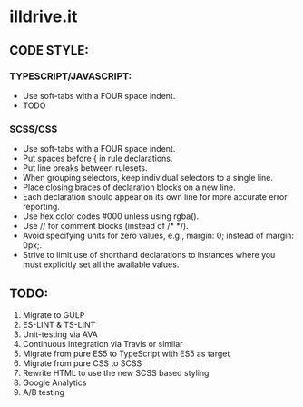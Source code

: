 # illdrive.it

## CODE STYLE:
### TYPESCRIPT/JAVASCRIPT:
  - Use soft-tabs with a FOUR space indent.
  - TODO

### SCSS/CSS
  - Use soft-tabs with a FOUR space indent.
  - Put spaces before { in rule declarations.
  - Put line breaks between rulesets.
  - When grouping selectors, keep individual selectors to a single line.
  - Place closing braces of declaration blocks on a new line.
  - Each declaration should appear on its own line for more accurate error reporting.
  - Use hex color codes #000 unless using rgba().
  - Use // for comment blocks (instead of /* */).
  - Avoid specifying units for zero values, e.g., margin: 0; instead of margin: 0px;.
  - Strive to limit use of shorthand declarations to instances where you must explicitly set all the available values.

## TODO:
  1. Migrate to GULP
  1. ES-LINT & TS-LINT
  1. Unit-testing via AVA
  1. Continuous Integration via Travis or similar
  1. Migrate from pure ES5 to TypeScript with ES5 as target
  1. Migrate from pure CSS to SCSS
  1. Rewrite HTML to use the new SCSS based styling
  1. Google Analytics
  1. A/B testing